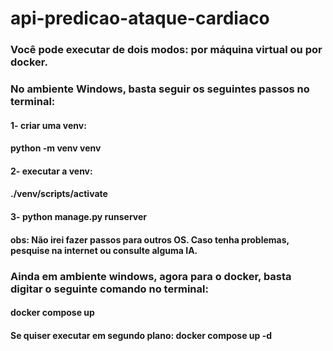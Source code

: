 ﻿# api-predicao-ataque-cardiaco

### Você pode executar de dois modos: por máquina virtual ou por docker.
### No ambiente Windows, basta seguir os seguintes passos no terminal:
#### 1- criar uma venv:
#### python -m venv venv
#### 2- executar a venv:
#### ./venv/scripts/activate
#### 3- python manage.py runserver
#### obs: Não irei fazer passos para outros OS. Caso tenha problemas, pesquise na internet ou consulte alguma IA.
### Ainda em ambiente windows, agora para o docker, basta digitar o seguinte comando no terminal:
#### docker compose up
#### Se quiser executar em segundo plano: docker compose up -d
